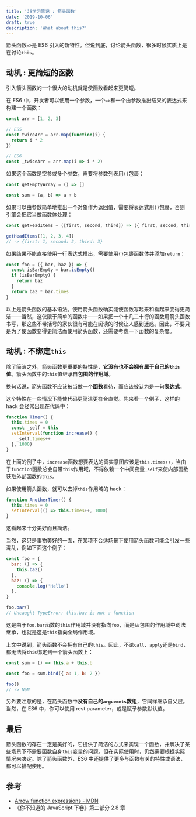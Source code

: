 ```yaml
---
title: 'JS学习笔记 : 箭头函数'
date: '2019-10-06'
draft: true
description: 'What about this?'
---
```


箭头函数`=>`是 ES6 引入的新特性。但说到底，讨论箭头函数，很多时候实质上是在讨论`this`。

## 动机 : 更简短的函数

引入箭头函数的一个很大的动机就是使函数看起来更简短。

在 ES6 中，开发者可以使用一个参数，一个`=>`和一个由参数推出结果的表达式来构建一个函数：

```js
const arr = [1, 2, 3]

// ES5
const twiceArr = arr.map(function(i) {
  return i * 2
})

// ES6
const _twiceArr = arr.map(i => i * 2)
```

如果这个函数是空参或多个参数，需要将参数列表用`()`包裹：

```js
const getEmptyArray = () => []

const sum = (a, b) => a + b
```

如果可以由参数简单地推出一个对象作为返回值，需要将表达式用`()`包裹，否则引擎会把它当做函数体处理：

```js
const getHeadItems = ([first, second, third]) => ({ first, second, third })

getHeadItems([1, 2, 3, 4])
// -> {first: 1, second: 2, third: 3}
```

如果结果不能直接使用一行表达式推出，需要使用`{}`包裹函数体并添加`return`：

```js
const foo = ({ bar, baz }) => {
  const isBarEmpty = bar.isEmpty()
  if (isBarEmpty) {
    return baz
  }
  return baz * bar.times
}
```

以上是箭头函数的基本语法。使用箭头函数确实能使函数写起来和看起来变得更简洁——当然，这仅限于简单的函数中——如果把一个十几二十行的函数用箭头函数书写，那这些不带括号的家伙很有可能在阅读的时候让人感到迷惑。因此，不要只是为了使函数变得更简洁而使用箭头函数，还需要考虑一下函数的复杂度。

## 动机 : 不绑定`this`

除了简洁之外，箭头函数更重要的特性是，**它没有也不会拥有属于自己的`this`值**。箭头函数中的`this`值继承自**包围的作用域**。

换句话说，箭头函数不应该被当做一个**函数**看待，而应该被认为是一句**表达式**。

这个特性在一些情况下能使代码更简洁更符合直觉。先来看一个例子，这样的 hack 会经常出现在代码中：

```js
function Timer() {
  this.times = 0
  const _self = this
  setInterval(function increase() {
    _self.times++
  }, 1000)
}
```

在上面的例子中，`increase`函数想要表达的真实意图应该是`this.times++`，当由于`function`函数总会自带`this`作用域，不得依赖一个中间变量`_self`来使内部函数获取外部函数的`this`。

如果使用箭头函数，就可以去掉`this`作用域的 hack：

```js
function AnotherTimer() {
  this.times = 0
  setInterval(() => this.times++, 1000)
}
```

这看起来十分美好而且简洁。

当然，这只是事物美好的一面，在某项不合适场景下使用箭头函数可能会引发一些混乱，例如下面这个例子：

```js
const foo = {
  bar: () => {
    this.baz()
  },
  baz: () => {
    console.log('Hello')
  },
}

foo.bar()
// Uncaught TypeError: this.baz is not a function
```

这是由于`foo.bar`函数的`this`作用域并没有指向`foo`，而是从包围的作用域中词法继承，也就是这是`this`指向全局作用域。

上文中说到，箭头函数不会拥有自己的`this`。因此，不论`call`、`apply`还是`bind`，都无法将`this`绑定到一个箭头函数上：

```js
const sum = () => this.a + this.b

const foo = sum.bind({ a: 1, b: 2 })

foo()
// -> NaN
```

另外要注意的是，在箭头函数中**没有自己的`arguemnts`数组**，它同样继承自父层。当然，在 ES6 中，你可以使用 rest parameter，或是赋予参数默认值。

## 最后

箭头函数的存在一定是美好的，它提供了简洁的方式来实现一个函数，并解决了某些场景下不需要函数自身`this`变量的问题。但在实际使用时，仍然需要根据实际情况来决定。除了箭头函数外，ES6 中还提供了更多与函数有关的特性或语法，都可以搭配使用。

## 参考

- [Arrow function expressions - MDN
  ](https://developer.mozilla.org/en-US/docs/Web/JavaScript/Reference/Functions/Arrow_functions)
- 《你不知道的 JavaScript 下卷》第二部分 2.8 章
